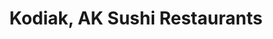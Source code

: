 ---
layout: city
title: Kodiak, AK Sushi Restaurants
permalink: /alaska/kodiak/
stateAbbr: AK
stateName: Alaska
cityName: Kodiak
---